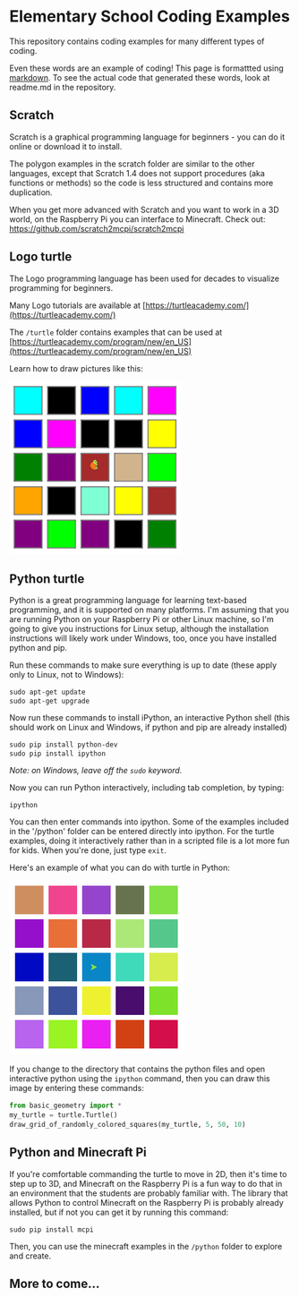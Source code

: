 # Elementary School Coding Examples
This repository contains coding examples for many different types of coding.

Even these words are an example of coding! This page is formattted using [markdown](https://guides.github.com/features/mastering-markdown/). To see the actual code that generated these words, look at readme.md in the repository.

## Scratch

Scratch is a graphical programming language for beginners - you can do it online or download it to install.

The polygon examples in the scratch folder are similar to the other languages, except that Scratch 1.4 does not support procedures (aka functions or methods) so the code is less structured and contains more duplication.

When you get more advanced with Scratch and you want to work in a 3D world, on the Raspberry Pi you can interface to Minecraft. Check out: https://github.com/scratch2mcpi/scratch2mcpi

## Logo turtle
The Logo programming language has been used for decades to visualize programming for beginners.
 
Many Logo tutorials are available at [https://turtleacademy.com/](https://turtleacademy.com/)

The `/turtle` folder contains examples that can be used at [https://turtleacademy.com/program/new/en_US](https://turtleacademy.com/program/new/en_US)

Learn how to draw pictures like this:

![alt text](https://github.com/JayAllison/elementary-examples/raw/master/turtle/squares.png "Logo Turtle Squares" )

## Python turtle
Python is a great programming language for learning text-based programming, and it is supported on many platforms. I'm assuming that you are running Python on your Raspberry Pi or other Linux machine, so I'm going to give you instructions for Linux setup, although the installation instructions will likely work under Windows, too, once you have installed python and pip.

Run these commands to make sure everything is up to date (these apply only to Linux, not to Windows):
```commandline
sudo apt-get update
sudo apt-get upgrade
```

Now run these commands to install iPython, an interactive Python shell (this should work on Linux and Windows, if python and pip are already installed)
```commandline
sudo pip install python-dev
sudo pip install ipython
```
_Note: on Windows, leave off the ``sudo`` keyword._

Now you can run Python interactively, including tab completion, by typing:

```commandline
ipython
```

You can then enter commands into ipython. Some of the examples included in the '/python' folder can be entered directly into ipython. For the turtle examples, doing it interactively rather than in a scripted file is a lot more fun for kids. When you're done, just type `exit`.

Here's an example of what you can do with turtle in Python:

![alt text](https://github.com/JayAllison/elementary-examples/raw/master/python/squares.png "Python Turtle Squares" )

If you change to the directory that contains the python files and open interactive python using the ``ipython`` command, then you can draw this image by entering these commands:

```python
from basic_geometry import *
my_turtle = turtle.Turtle()
draw_grid_of_randomly_colored_squares(my_turtle, 5, 50, 10)
```

## Python and Minecraft Pi

If you're comfortable commanding the turtle to move in 2D, then it's time to step up to 3D, and Minecraft on the Raspberry Pi is a fun way to do that in an environment that the students are probably familiar with. The library that allows Python to control Minecraft on the Raspberry Pi is probably already installed, but if not you can get it by running this command:

```commandline
sudo pip install mcpi
```

Then, you can use the minecraft examples in the `/python` folder to explore and create.

## More to come...